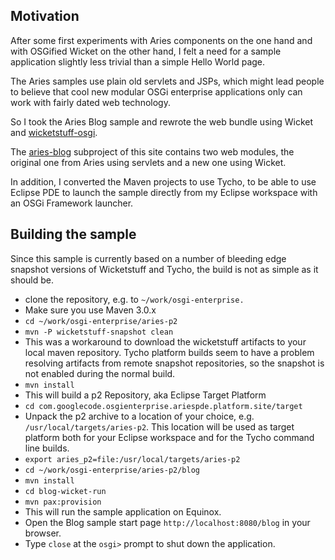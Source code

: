 ## Motivation ##

After some first experiments with Aries components on the one hand and with OSGified Wicket on the other hand, I felt a need for a sample application slightly less trivial than a simple Hello World page.

The Aries samples use plain old servlets and JSPs, which might lead people to believe that cool new modular OSGi enterprise applications only can work with fairly dated web technology.

So I took the Aries Blog sample and rewrote the web bundle using Wicket and [wicketstuff-osgi](https://github.com/wicketstuff/core/wiki/Osgi).

The [aries-blog](http://code.google.com/p/osgi-enterprise/source/browse/aries-blog) subproject of this site contains two web modules, the original one from Aries using servlets and a new one using Wicket.

In addition, I converted the Maven projects to use Tycho, to be able to use Eclipse PDE to launch the sample directly from my Eclipse workspace with an OSGi Framework launcher.

## Building the sample ##

Since this sample is currently based on a number of bleeding edge snapshot versions of Wicketstuff and Tycho, the build is not as simple as it should be.


  * clone the repository, e.g. to `~/work/osgi-enterprise.`
  * Make sure you use Maven 3.0.x
  * `cd ~/work/osgi-enterprise/aries-p2`
  * `mvn -P wicketstuff-snapshot clean`
  * This was a workaround to download the wicketstuff artifacts to your local maven repository. Tycho platform builds seem to have a problem resolving artifacts from remote snapshot repositories, so the snapshot is not enabled during the normal build.
  * `mvn install`
  * This will build a p2 Repository, aka Eclipse Target Platform
  * `cd com.googlecode.osgienterprise.ariespde.platform.site/target`
  * Unpack the p2 archive to a location of your choice, e.g. `/usr/local/targets/aries-p2`. This location will be used as target platform both for your Eclipse workspace and for the Tycho command line builds.
  * `export aries_p2=file:/usr/local/targets/aries-p2`
  * `cd ~/work/osgi-enterprise/aries-p2/blog`
  * `mvn install`
  * `cd blog-wicket-run`
  * `mvn pax:provision`
  * This will run the sample application on Equinox.
  * Open the Blog sample start page `http://localhost:8080/blog` in your browser.
  * Type `close` at the `osgi>` prompt to shut down the application.
